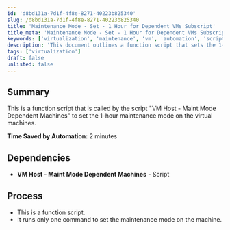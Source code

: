 ```yaml
---
id: 'd8bd131a-7d1f-4f8e-8271-40223b825340'
slug: /d8bd131a-7d1f-4f8e-8271-40223b825340
title: 'Maintenance Mode - Set - 1 Hour for Dependent VMs Subscript'
title_meta: 'Maintenance Mode - Set - 1 Hour for Dependent VMs Subscript'
keywords: ['virtualization', 'maintenance', 'vm', 'automation', 'script']
description: 'This document outlines a function script that sets the 1-hour maintenance mode on virtual machines, called by the script "VM Host - Maint Mode Dependent Machines." It details the time saved by automation and the script dependencies involved in the process.'
tags: ['virtualization']
draft: false
unlisted: false
---
```


## Summary

This is a function script that is called by the script "VM Host - Maint Mode Dependent Machines" to set the 1-hour maintenance mode on the virtual machines.

**Time Saved by Automation:** 2 minutes

## Dependencies

- **VM Host - Maint Mode Dependent Machines** - Script

## Process

- This is a function script.
- It runs only one command to set the maintenance mode on the machine.

